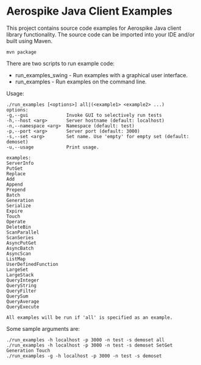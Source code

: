 Aerospike Java Client Examples
==============================

This project contains source code examples for Aerospike Java client 
library functionality.  The source code can be imported into your IDE 
and/or built using Maven.

    mvn package

There are two scripts to run example code:

* run_examples_swing - Run examples with a graphical user interface.
* run_examples - Run examples on the command line.
  
Usage:

    ./run_examples [<options>] all|(<example1> <example2> ...)
    options:
    -g,--gui              Invoke GUI to selectively run tests
    -h,--host <arg>       Server hostname (default: localhost)
    -n,--namespace <arg>  Namespace (default: test)
    -p,--port <arg>       Server port (default: 3000)
    -s,--set <arg>        Set name. Use 'empty' for empty set (default: demoset)
    -u,--usage            Print usage.

    examples:
    ServerInfo
    PutGet
    Replace
    Add
    Append
    Prepend
    Batch
    Generation
    Serialize
    Expire
    Touch
    Operate
    DeleteBin
    ScanParallel
    ScanSeries
    AsyncPutGet
    AsyncBatch
    AsyncScan
    ListMap
    UserDefinedFunction
    LargeSet
    LargeStack
    QueryInteger
    QueryString
    QueryFilter
    QuerySum
    QueryAverage
    QueryExecute
    
    All examples will be run if 'all' is specified as an example.

Some sample arguments are:

    ./run_examples -h localhost -p 3000 -n test -s demoset all
    ./run_examples -h localhost -p 3000 -n test -s demoset SetGet Generation Touch
    ./run_examples -g -h localhost -p 3000 -n test -s demoset 
